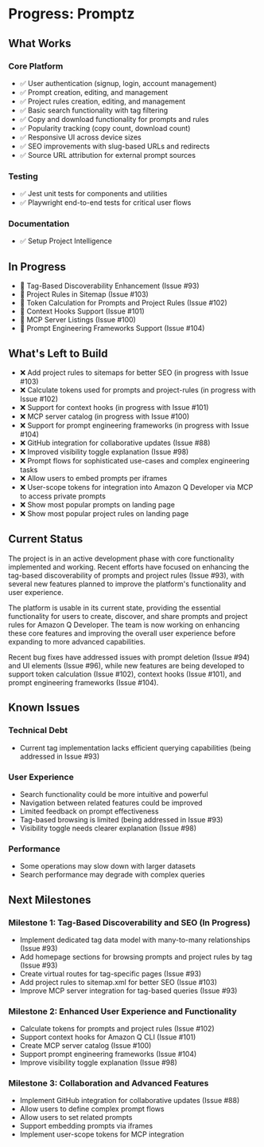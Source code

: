 # Progress: Promptz

## What Works

### Core Platform

- ✅ User authentication (signup, login, account management)
- ✅ Prompt creation, editing, and management
- ✅ Project rules creation, editing, and management
- ✅ Basic search functionality with tag filtering
- ✅ Copy and download functionality for prompts and rules
- ✅ Popularity tracking (copy count, download count)
- ✅ Responsive UI across device sizes
- ✅ SEO improvements with slug-based URLs and redirects
- ✅ Source URL attribution for external prompt sources

### Testing

- ✅ Jest unit tests for components and utilities
- ✅ Playwright end-to-end tests for critical user flows

### Documentation

- ✅ Setup Project Intelligence

## In Progress

- 🔄 Tag-Based Discoverability Enhancement (Issue #93)
- 🔄 Project Rules in Sitemap (Issue #103)
- 🔄 Token Calculation for Prompts and Project Rules (Issue #102)
- 🔄 Context Hooks Support (Issue #101)
- 🔄 MCP Server Listings (Issue #100)
- 🔄 Prompt Engineering Frameworks Support (Issue #104)

## What's Left to Build

- ❌ Add project rules to sitemaps for better SEO (in progress with Issue #103)
- ❌ Calculate tokens used for prompts and project-rules (in progress with Issue #102)
- ❌ Support for context hooks (in progress with Issue #101)
- ❌ MCP server catalog (in progress with Issue #100)
- ❌ Support for prompt engineering frameworks (in progress with Issue #104)
- ❌ GitHub integration for collaborative updates (Issue #88)
- ❌ Improved visibility toggle explanation (Issue #98)
- ❌ Prompt flows for sophisticated use-cases and complex engineering tasks
- ❌ Allow users to embed prompts per iframes
- ❌ User-scope tokens for integration into Amazon Q Developer via MCP to access private prompts
- ❌ Show most popular prompts on landing page
- ❌ Show most popular project rules on landing page

## Current Status

The project is in an active development phase with core functionality implemented and working. Recent efforts have focused on enhancing the tag-based discoverability of prompts and project rules (Issue #93), with several new features planned to improve the platform's functionality and user experience.

The platform is usable in its current state, providing the essential functionality for users to create, discover, and share prompts and project rules for Amazon Q Developer. The team is now working on enhancing these core features and improving the overall user experience before expanding to more advanced capabilities.

Recent bug fixes have addressed issues with prompt deletion (Issue #94) and UI elements (Issue #96), while new features are being developed to support token calculation (Issue #102), context hooks (Issue #101), and prompt engineering frameworks (Issue #104).

## Known Issues

### Technical Debt

- Current tag implementation lacks efficient querying capabilities (being addressed in Issue #93)

### User Experience

- Search functionality could be more intuitive and powerful
- Navigation between related features could be improved
- Limited feedback on prompt effectiveness
- Tag-based browsing is limited (being addressed in Issue #93)
- Visibility toggle needs clearer explanation (Issue #98)

### Performance

- Some operations may slow down with larger datasets
- Search performance may degrade with complex queries

## Next Milestones

### Milestone 1: Tag-Based Discoverability and SEO (In Progress)

- Implement dedicated tag data model with many-to-many relationships (Issue #93)
- Add homepage sections for browsing prompts and project rules by tag (Issue #93)
- Create virtual routes for tag-specific pages (Issue #93)
- Add project rules to sitemap.xml for better SEO (Issue #103)
- Improve MCP server integration for tag-based queries (Issue #93)

### Milestone 2: Enhanced User Experience and Functionality

- Calculate tokens for prompts and project rules (Issue #102)
- Support context hooks for Amazon Q CLI (Issue #101)
- Create MCP server catalog (Issue #100)
- Support prompt engineering frameworks (Issue #104)
- Improve visibility toggle explanation (Issue #98)

### Milestone 3: Collaboration and Advanced Features

- Implement GitHub integration for collaborative updates (Issue #88)
- Allow users to define complex prompt flows
- Allow users to set related prompts
- Support embedding prompts via iframes
- Implement user-scope tokens for MCP integration
